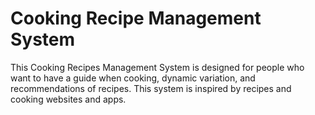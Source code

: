 # Cooking Recipe Management System
This Cooking Recipes Management System is designed for people who want to have a guide when cooking, dynamic variation, and recommendations of recipes. This system is inspired by recipes and cooking websites and apps. 